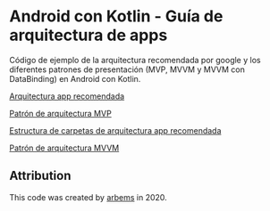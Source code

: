 # Android con Kotlin - Guía de arquitectura de apps

Código de ejemplo de la arquitectura recomendada por google y los diferentes patrones de presentación (MVP, MVVM y MVVM con DataBinding) en Android con Kotlin.

[Arquitectura app recomendada]()

[Patrón de arquitectura MVP](https://github.com/arbems/Android-with-Kotlin-App-Architecture/tree/master/Gu%C3%ADa%20de%20arquitectura%20de%20apps/Patr%C3%B3n%20de%20arquitectura%20MVP)

[Estructura de carpetas de arquitectura app recomendada](https://github.com/arbems/Android-with-Kotlin-App-Architecture/tree/master/Gu%C3%ADa%20de%20arquitectura%20de%20apps/Estructura%20de%20carpetas%20de%20arquitectura%20app%20recomendada)

[Patrón de arquitectura MVVM](https://github.com/arbems/Android-with-Kotlin-App-Architecture/tree/master/Gu%C3%ADa%20de%20arquitectura%20de%20apps/Patr%C3%B3n%20de%20arquitectura%20MVVM)

## Attribution

This code was created by [arbems](https://github.com/arbems) in 2020.
